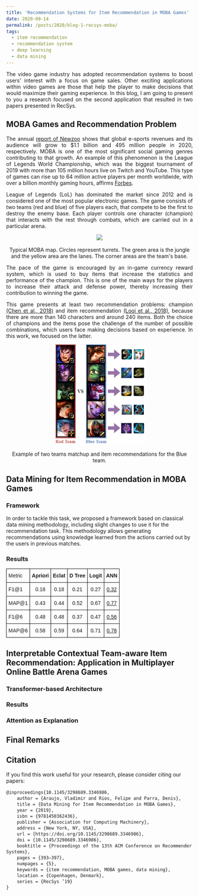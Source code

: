 ```yaml
---
title: 'Recommendation Systems for Item Recommendation in MOBA Games'
date: 2020-09-14
permalink: /posts/2020/blog-1-recsys-moba/
tags:
  - item recommendation
  - recommendation system
  - deep learning
  - data mining
---
```


<p style='text-align: justify;'>
The video game industry has adopted recommendation systems to boost users' interest with a focus on game sales. Other exciting applications within video games are those that help the player to make decisions that would maximize their gaming experience. In this blog, I am going to present to you a research focused on the second application that resulted in two papers presented in RecSys.
</p>

## MOBA Games and Recommendation Problem
<p style='text-align: justify;'>
The annual <a href="https://strivesponsorship.com/wp-content/uploads/2020/03/Global-Esports-Market-Report-2020.pdf">report of Newzoo</a> shows that global e-sports revenues and its audience will grow to $1.1 billion and 495
million people in 2020, respectively. MOBA is one of the most significant social gaming genres contributing to
that growth. An example of this phenomenon is the League of Legends World Championship, which was the biggest
tournament of 2019 with more than 105 million hours live on Twitch and YouTube. This type of games can rise up to 64
million active players per month worldwide, with over a billion monthly gaming hours, affirms <a href="https://www.forbes.com/sites/insertcoin/2014/01/27/riots-league-of-legends-reveals-astonishing-27-million-daily-players-67-million-monthly/#1461159b6d39">Forbes</a>.
</p>
<p style='text-align: justify;'>
League of Legends (LoL) has dominated the market since 2012 and is considered one of the most popular electronic games. The game consists of two teams (red and blue) of five players each, that compete to be the first to destroy the enemy base. Each player controls one character (champion) that interacts with the rest through combats, which are carried out in a particular arena.
</p>
<p align="center"> 
    <img src="https://upload.wikimedia.org/wikipedia/commons/d/dc/Map_of_MOBA.svg" width="300">
	<center>
	<figcaption>Typical MOBA map. Circles represent turrets. The green area is the jungle and the yellow area are the lanes. The corner areas are the team's base.</figcaption>
	</center>
</p>
<p style='text-align: justify;'>
The pace of the game is encouraged by an in-game currency reward system, which is used to buy items that increase the statistics and performance of the champion. This is one of the main ways for the players to increase their attack and defense power, thereby increasing their contribution to winning the game.
</p>
<p style='text-align: justify;'>
This game presents at least two recommendation problems: champion <a href="https://dl.acm.org/doi/10.1145/3240323.3240345">(Chen et al., 2018)</a> and item recommendation <a href="https://ieeexplore.ieee.org/document/8395021/">(Looi et al., 2018)</a>, because there are more than 140 characters and around 240 items. Both the choice of champions and the items pose the challenge of the number of possible combinations, which users face making decisions based on experience. In this work, we focused on the latter.
</p>
<p align="center"> 
    <img src="/images/recsys-moba/moba_recsys_problem.png" width="250">
	<center>
	<figcaption>Example of two teams matchup and item recommendations for the Blue team.</figcaption>
	</center>
</p>



## Data Mining for Item Recommendation in MOBA Games




### Framework

In order to tackle this task, we proposed a framework based on classical data mining methodology, including slight changes to use it for the recommendation task. This methodology allows generating recommendations using knowledge learned from the actions carried out by the users in previous matches.

### Results
<p align="center"> 
<style type="text/css">
.tg  {border-collapse:collapse;border-spacing:0;}
.tg td{border-color:black;border-style:solid;border-width:1px;font-family:Arial, sans-serif;font-size:14px;
  overflow:hidden;padding:10px 5px;word-break:normal;}
.tg th{border-color:black;border-style:solid;border-width:1px;font-family:Arial, sans-serif;font-size:14px;
  font-weight:normal;overflow:hidden;padding:10px 5px;word-break:normal;}
.tg .tg-wp8o{border-color:#000000;text-align:center;vertical-align:top}
.tg .tg-73oq{border-color:#000000;text-align:left;vertical-align:top}
.tg .tg-mqa1{border-color:#000000;font-weight:bold;text-align:center;vertical-align:top}
.tg .tg-fam6{border-color:#000000;text-align:center;text-decoration:underline;vertical-align:top}
</style>
<table class="tg">
<thead>
  <tr>
    <th class="tg-73oq">Metric</th>
    <th class="tg-mqa1">Apriori</th>
    <th class="tg-mqa1">Eclat</th>
    <th class="tg-mqa1">D Tree</th>
    <th class="tg-mqa1">Logit</th>
    <th class="tg-mqa1">ANN</th>
  </tr>
</thead>
<tbody>
  <tr>
    <td class="tg-73oq">F1@1</td>
    <td class="tg-wp8o">0.18</td>
    <td class="tg-wp8o">0.18</td>
    <td class="tg-wp8o">0.21</td>
    <td class="tg-wp8o">0.27</td>
    <td class="tg-fam6">0.32</td>
  </tr>
  <tr>
    <td class="tg-73oq">MAP@1</td>
    <td class="tg-wp8o">0.43</td>
    <td class="tg-wp8o">0.44</td>
    <td class="tg-wp8o">0.52</td>
    <td class="tg-wp8o">0.67</td>
    <td class="tg-fam6">0.77</td>
  </tr>
  <tr>
    <td class="tg-73oq">F1@6</td>
    <td class="tg-wp8o">0.48</td>
    <td class="tg-wp8o">0.48</td>
    <td class="tg-wp8o">0.37</td>
    <td class="tg-wp8o">0.47</td>
    <td class="tg-fam6">0.56</td>
  </tr>
  <tr>
    <td class="tg-73oq">MAP@6</td>
    <td class="tg-wp8o">0.58</td>
    <td class="tg-wp8o">0.59</td>
    <td class="tg-wp8o">0.64</td>
    <td class="tg-wp8o">0.71</td>
    <td class="tg-fam6">0.78</td>
  </tr>
</tbody>
</table>
</p>

## Interpretable Contextual Team-aware Item Recommendation: Application in Multiplayer Online Battle Arena Games

### Transformer-based Architecture

### Results

### Attention as Explanation

## Final Remarks

## Citation

If you find this work useful for your research, please consider citing our papers: 
```
@inproceedings{10.1145/3298689.3346986,
	author = {Araujo, Vladimir and Rios, Felipe and Parra, Denis},
	title = {Data Mining for Item Recommendation in MOBA Games},
	year = {2019},
	isbn = {9781450362436},
	publisher = {Association for Computing Machinery},
	address = {New York, NY, USA},
	url = {https://doi.org/10.1145/3298689.3346986},
	doi = {10.1145/3298689.3346986},
	booktitle = {Proceedings of the 13th ACM Conference on Recommender Systems},
	pages = {393–397},
	numpages = {5},
	keywords = {item recommendation, MOBA games, data mining},
	location = {Copenhagen, Denmark},
	series = {RecSys ’19}
}
```